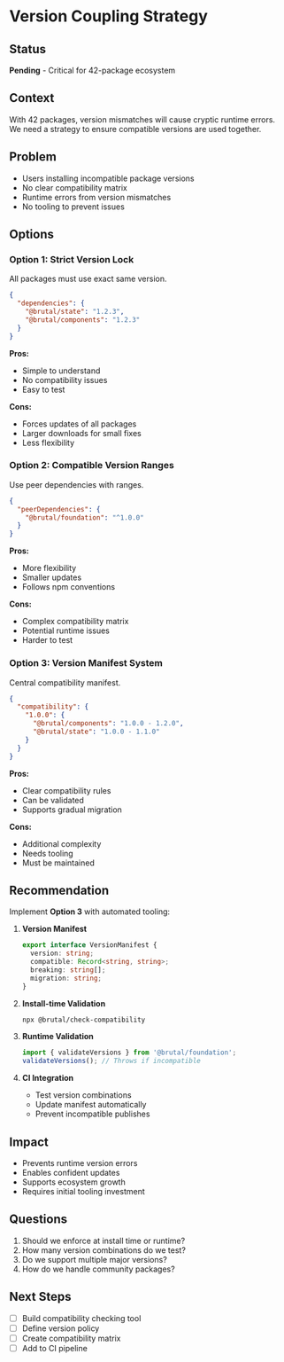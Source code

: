 # Version Coupling Strategy

## Status
**Pending** - Critical for 42-package ecosystem

## Context
With 42 packages, version mismatches will cause cryptic runtime errors. We need a strategy to ensure compatible versions are used together.

## Problem
- Users installing incompatible package versions
- No clear compatibility matrix
- Runtime errors from version mismatches
- No tooling to prevent issues

## Options

### Option 1: Strict Version Lock
All packages must use exact same version.
```json
{
  "dependencies": {
    "@brutal/state": "1.2.3",
    "@brutal/components": "1.2.3"
  }
}
```

**Pros:**
- Simple to understand
- No compatibility issues
- Easy to test

**Cons:**
- Forces updates of all packages
- Larger downloads for small fixes
- Less flexibility

### Option 2: Compatible Version Ranges
Use peer dependencies with ranges.
```json
{
  "peerDependencies": {
    "@brutal/foundation": "^1.0.0"
  }
}
```

**Pros:**
- More flexibility
- Smaller updates
- Follows npm conventions

**Cons:**
- Complex compatibility matrix
- Potential runtime issues
- Harder to test

### Option 3: Version Manifest System
Central compatibility manifest.
```json
{
  "compatibility": {
    "1.0.0": {
      "@brutal/components": "1.0.0 - 1.2.0",
      "@brutal/state": "1.0.0 - 1.1.0"
    }
  }
}
```

**Pros:**
- Clear compatibility rules
- Can be validated
- Supports gradual migration

**Cons:**
- Additional complexity
- Needs tooling
- Must be maintained

## Recommendation
Implement **Option 3** with automated tooling:

1. **Version Manifest**
   ```typescript
   export interface VersionManifest {
     version: string;
     compatible: Record<string, string>;
     breaking: string[];
     migration: string;
   }
   ```

2. **Install-time Validation**
   ```bash
   npx @brutal/check-compatibility
   ```

3. **Runtime Validation**
   ```typescript
   import { validateVersions } from '@brutal/foundation';
   validateVersions(); // Throws if incompatible
   ```

4. **CI Integration**
   - Test version combinations
   - Update manifest automatically
   - Prevent incompatible publishes

## Impact
- Prevents runtime version errors
- Enables confident updates
- Supports ecosystem growth
- Requires initial tooling investment

## Questions
1. Should we enforce at install time or runtime?
2. How many version combinations do we test?
3. Do we support multiple major versions?
4. How do we handle community packages?

## Next Steps
- [ ] Build compatibility checking tool
- [ ] Define version policy
- [ ] Create compatibility matrix
- [ ] Add to CI pipeline
